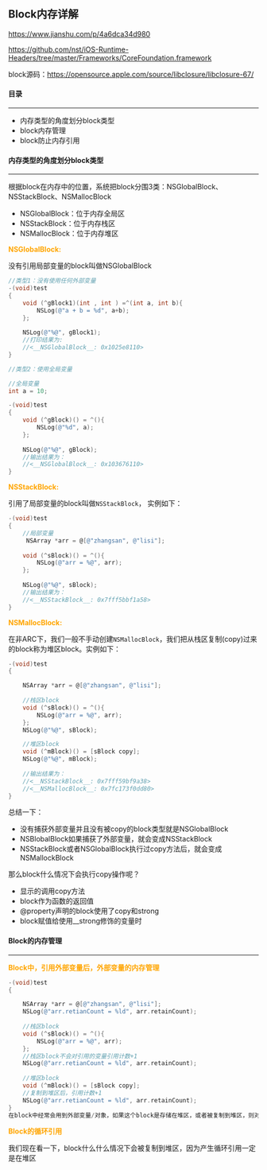 ## Block内存详解

https://www.jianshu.com/p/4a6dca34d980

https://github.com/nst/iOS-Runtime-Headers/tree/master/Frameworks/CoreFoundation.framework

block源码：https://opensource.apple.com/source/libclosure/libclosure-67/



#### 目录

----

- 内存类型的角度划分block类型
- block内存管理
- block防止内存引用



#### 内存类型的角度划分block类型

----

根据block在内存中的位置，系统把block分围3类：NSGlobalBlock、NSStackBlock、NSMallocBlock

- NSGlobalBlock：位于内存全局区
- NSStackBlock：位于内存栈区
- NSMallocBlock：位于内存堆区

**<font color='orange'>NSGlobalBlock:</font>**

没有引用局部变量的block叫做NSGlobalBlock

```objective-c
//类型1：没有使用任何外部变量
-(void)test
{
    void (^gBlock1)(int , int ) =^(int a, int b){
        NSLog(@"a + b = %d", a+b);
    };
    
    NSLog(@"%@", gBlock1);
    //打印结果为:
    //<__NSGlobalBlock__: 0x1025e8110>
}

//类型2：使用全局变量

//全局变量
int a = 10;

-(void)test
{
    void (^gBlock)() = ^(){
        NSLog(@"%d", a);
    };
    
    NSLog(@"%@", gBlock);
    //输出结果为：
    //<__NSGlobalBlock__: 0x103676110>
}
```

**<font color='orange'>NSStackBlock:</font>**

引用了局部变量的block叫做`NSStackBlock`， 实例如下：

```objective-c
-(void)test
{
    //局部变量
     NSArray *arr = @[@"zhangsan", @"lisi"];
    
    void (^sBlock)() = ^(){
        NSLog(@"arr = %@", arr);
    };
    
    NSLog(@"%@", sBlock);
    //输出结果为：
    //<__NSStackBlock__: 0x7fff5bbf1a58>
}
```

**<font color='orange'>NSMallocBlock:</font>**

在非ARC下，我们一般不手动创建`NSMallocBlock`，我们把从栈区复制(copy)过来的block称为堆区block。实例如下：

```objective-c
-(void)test
{

    NSArray *arr = @[@"zhangsan", @"lisi"];
    
    //栈区block
    void (^sBlock)() = ^(){
        NSLog(@"arr = %@", arr);
    };
    NSLog(@"%@", sBlock);

    //堆区block
    void (^mBlock)() = [sBlock copy];
    NSLog(@"%@", mBlock);
    
    //输出结果为：
    //<__NSStackBlock__: 0x7fff59bf9a38>
    //<__NSMallocBlock__: 0x7fc173f0dd80>
}
```

总结一下：

- 没有捕获外部变量并且没有被copy的block类型就是NSGlobalBlock
- NSBlobalBlock如果捕获了外部变量，就会变成NSStackBlock
- NSStackBlock或者NSGlobalBlock执行过copy方法后，就会变成NSMallockBlock

那么block什么情况下会执行copy操作呢？

- 显示的调用copy方法
- block作为函数的返回值
- @property声明的block使用了copy和strong
- block赋值给使用__strong修饰的变量时

#### Block的内存管理

-----

**<font color='orange'>Block中，引用外部变量后，外部变量的内存管理</font>**

```objective-c
-(void)test
{

    NSArray *arr = @[@"zhangsan", @"lisi"];
    NSLog(@"arr.retianCount = %ld", arr.retainCount);
    
    //栈区block
    void (^sBlock)() = ^(){
        NSLog(@"arr = %@", arr);
    };
    //栈区block不会对引用的变量引用计数+1
    NSLog(@"arr.retianCount = %ld", arr.retainCount);
    
    //堆区block
    void (^mBlock)() = [sBlock copy];
    //复制到堆区后，引用计数+1
    NSLog(@"arr.retianCount = %ld", arr.retainCount);
}
在block中经常会用到外部变量/对象，如果这个block是存储在堆区，或者被复制到堆区，则对象对应的实例引用+1，当block释放后block的引用-1；
```

**<font color='orange'>Block的循环引用</font>**

我们现在看一下，block什么什么情况下会被复制到堆区，因为产生循环引用一定是在堆区

